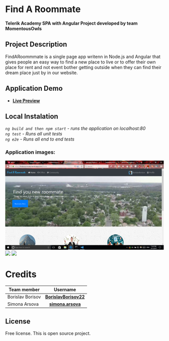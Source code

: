 # Find A Roommate
**Telerik Academy SPA with Angular Project developed by team MomentousOwls**

## Project Description
FindARoommmate is a single page app writenn in Node.js and Angular that gives people an easy way to find a new place to live or to offer their own place for rent and not event bother getting outside when they can find their dream place just by in our website.

## Application Demo
- [**Live Preview**](https://findaroommate.herokuapp.com/home)

## Local Instalation
*`ng build and then npm start` - runs the application on localhost:80*
<br/>
*`ng test` - Runs all unit tests*
<br/>
*`ng e2e` - Runs all end to end tests*

### Application images:
![](/app-images/home.png)
![](/app-images/destinations.png)
![](/app-images/destinations.png)

# Credits
| Team member         | Username                                                                    |
| -------------       | :--------:                                                                  |
| Borislav Borisov    | [**BorislavBorisov22**](https://github.com/BorislavBorisov22)               |
| Simona Arsova       | [**simona.arsova**](https://github.com/SimonaArsova)                        |

License
-------
Free license. This is open source project.
